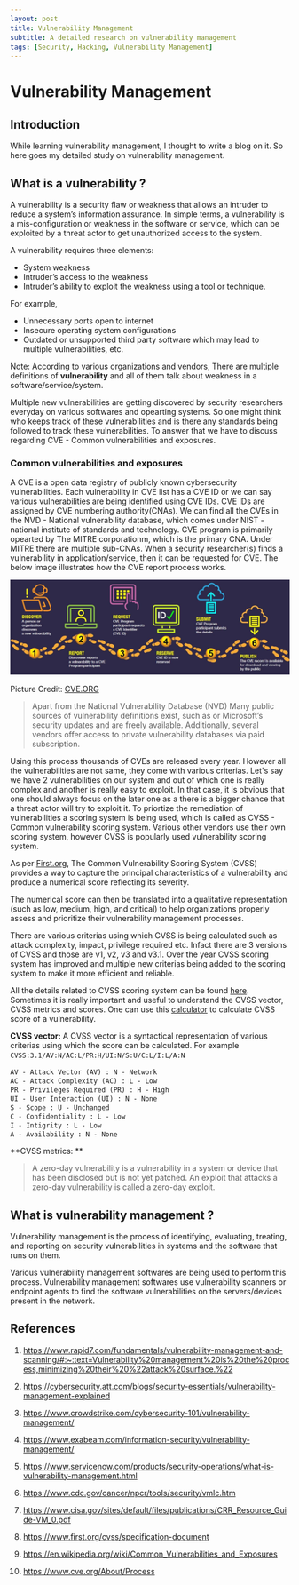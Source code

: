 ```yaml
---
layout: post
title: Vulnerability Management 
subtitle: A detailed research on vulnerability management
tags: [Security, Hacking, Vulnerability Management]
---
```


# Vulnerability Management 

## Introduction

While learning vulnerability management, I thought to write a blog on it. So here goes my detailed study on vulnerability management.

## What is a vulnerability ?

A vulnerability is a security flaw or weakness that allows an intruder to reduce a system’s information assurance. In simple terms, a vulnerability is a mis-configuration or weakness in the software or service, which can be exploited by a threat actor to get unauthorized access to the system. 

A vulnerability requires three elements: 

* System weakness
* Intruder’s access to the weakness
* Intruder’s ability to exploit the weakness using a tool or technique.

For example, 

* Unnecessary ports open to internet
* Insecure operating system configurations
* Outdated or unsupported third party software which may lead to multiple vulnerabilities, etc.

Note: According to various organizations and vendors, There are multiple definitions of **vulnerability** and all of them talk about weakness in a software/service/system.

Multiple new vulnerabilities are getting discovered by security researchers everyday on various softwares and opearting systems. So one might think who keeps track of these vulnerabilities and is there any standards being followed to track these vulnerabilities. To answer that we have to discuss regarding CVE - Common vulnerabilities and exposures.


### Common vulnerabilities and exposures

A CVE is a open data registry of publicly known cybersecurity vulnerabilities. Each vulnerability in CVE list has a CVE ID or we can say various vulnerabilities are being identified using CVE IDs.  CVE IDs are assigned by CVE numbering authority(CNAs). We can find all the CVEs in the NVD - National vulnerability database, which comes under NIST - national institute of standards and technology. CVE program is primarily opearted by The MITRE corporationm, which is the primary CNA. Under MITRE there are multiple sub-CNAs. When a security researcher(s) finds a vulnerability in application/service, then it can be requested for CVE. The below image illustrates how the CVE report process works.

![CVERecordLifeyclnfographic](assets/img/vm/CVERecordLifeyclnfographic.jpg)

Picture Credit: [CVE.ORG](https://www.cve.org/About/Process)

>Apart from the National Vulnerability Database (NVD) Many public sources of vulnerability definitions exist, such as  or Microsoft’s security updates and are freely available. Additionally, several vendors offer access to private vulnerability databases via paid subscription.

Using this process thousands of CVEs are released every year. However all the vulnerabilities are not same, they come with various criterias. Let's say we have 2 vulnerabilities on our system and out of which one is really complex and another is really easy to exploit. In that case, it is obvious that one should always focus on the later one as a there is a bigger chance that a threat actor will try to exploit it. To priortize the remediation of vulnerabilities a scoring system is being used, which is called as CVSS - Common vulnerability scoring system. Various other vendors use their own scoring system, however CVSS is popularly used vulnerability scoring system.

As per [First.org](https://www.first.org/cvss/), The Common Vulnerability Scoring System (CVSS) provides a way to capture the principal characteristics of a vulnerability and produce a numerical score reflecting its severity. 

The numerical score can then be translated into a qualitative representation (such as low, medium, high, and critical) to help organizations properly assess and prioritize their vulnerability management processes.

There are various criterias using which CVSS is being calculated such as attack complexity, impact, privilege required etc. Infact there are 3 versions of CVSS and those are v1, v2, v3 and v3.1. Over the year CVSS scoring system has improved and multiple new criterias being added to the scoring system to make it more efficient and reliable. 


All the details related to CVSS scoring system can be found [here](https://www.first.org/cvss/specification-document). Sometimes it is really important and useful to understand the CVSS vector, CVSS metrics and scores. One can use this [calculator](https://www.first.org/cvss/calculator/3.1) to calculate CVSS score of a vulnerability.

**CVSS vector:** A CVSS vector is a syntactical representation of various criterias using which the score can be calculated. For example `CVSS:3.1/AV:N/AC:L/PR:H/UI:N/S:U/C:L/I:L/A:N` 

```
AV - Attack Vector (AV) : N - Network
AC - Attack Complexity (AC) : L - Low
PR - Privileges Required (PR) : H - High
UI - User Interaction (UI) : N - None
S - Scope : U - Unchanged
C - Confidentiality : L - Low
I - Intigrity : L - Low
A - Availability : N - None
```

**CVSS metrics: ** 

> A zero-day vulnerability is a vulnerability in a system or device that has been disclosed but is not yet patched. An exploit that attacks a zero-day vulnerability is called a zero-day exploit.



## What is vulnerability management ?

Vulnerability management is the process of identifying, evaluating, treating, and reporting on security vulnerabilities in systems and the software that runs on them. 

Various vulnerability management softwares are being used to perform this process. Vulnerability management softwares use vulnerability scanners or endpoint agents to find the software vulnerabilities on the servers/devices present in the network. 












## References

1. https://www.rapid7.com/fundamentals/vulnerability-management-and-scanning/#:~:text=Vulnerability%20management%20is%20the%20process,minimizing%20their%20%22attack%20surface.%22

2. https://cybersecurity.att.com/blogs/security-essentials/vulnerability-management-explained

3. https://www.crowdstrike.com/cybersecurity-101/vulnerability-management/

4. https://www.exabeam.com/information-security/vulnerability-management/

5. https://www.servicenow.com/products/security-operations/what-is-vulnerability-management.html

6. https://www.cdc.gov/cancer/npcr/tools/security/vmlc.htm

7. https://www.cisa.gov/sites/default/files/publications/CRR_Resource_Guide-VM_0.pdf

8. https://www.first.org/cvss/specification-document

9. https://en.wikipedia.org/wiki/Common_Vulnerabilities_and_Exposures

10. https://www.cve.org/About/Process



